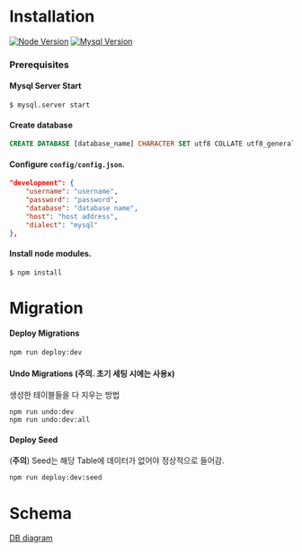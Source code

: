 # Installation
[![Node Version](https://img.shields.io/badge/node-v12.16.1-brightgreen)](https://nodejs.org/ko/)
[![Mysql Version](https://img.shields.io/badge/mysql-v8.0.12-blue)](https://dev.mysql.com/doc/relnotes/mysql/8.0/en/)
### Prerequisites
#### Mysql Server Start
```
$ mysql.server start
```
#### Create database
```sql
CREATE DATABASE [database_name] CHARACTER SET utf8 COLLATE utf8_general_ci;
```

#### Configure `config/config.json`.
```json
"development": {
    "username": "username",
    "password": "password",
    "database": "database name",
    "host": "host address",
    "dialect": "mysql"
},
```
#### Install node modules.
```
$ npm install
```

# Migration
#### Deploy Migrations
```
npm run deploy:dev
```
#### Undo Migrations (주의. 초기 세팅 시에는 사용x)
생성한 테이블들을 다 지우는 방법
```
npm run undo:dev
npm run undo:dev:all
```
#### Deploy Seed
(**주의**) Seed는 해당 Table에 데이터가 없어야 정상적으로 들어감.
```
npm run deploy:dev:seed
```

# Schema
[DB diagram](https://dbdiagram.io/d/5d9c0217ff5115114db50219)